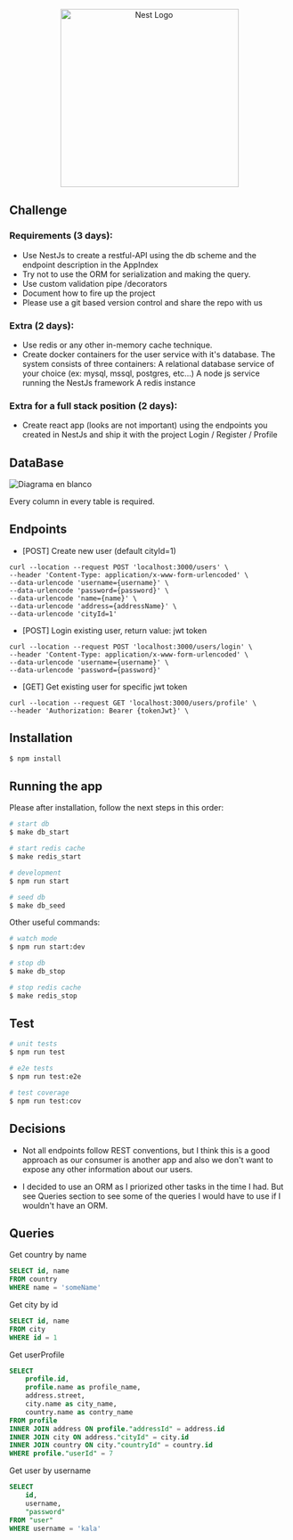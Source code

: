 <p align="center">
  <a href="http://nestjs.com/" target="blank"><img src="https://nestjs.com/img/logo_text.svg" width="320" alt="Nest Logo" /></a>
</p>

[circleci-image]: https://img.shields.io/circleci/build/github/nestjs/nest/master?token=abc123def456
[circleci-url]: https://circleci.com/gh/nestjs/nest

## Challenge

### Requirements (3 days):
- Use NestJs to create a restful-API using the db scheme and the endpoint description in the AppIndex
- Try not to use the ORM for serialization and making the query.
- Use custom validation pipe /decorators 
- Document how to fire up the project
- Please use a git based version control and share the repo with us 

### Extra (2 days):
- Use redis or any other in-memory cache technique.  
- Create docker containers for the user service with it's database. The system consists of three containers:
    A relational database service of your choice (ex: mysql, mssql, postgres, etc...)
    A node js service running the NestJs framework
    A redis instance

### Extra for a full stack position (2 days):
- Create react app (looks are not important) using the endpoints you created in NestJs and ship it with the project
    Login / Register / Profile

## DataBase

![Diagrama en blanco](https://user-images.githubusercontent.com/11724728/125210603-431ea700-e277-11eb-9882-5711c86d02ed.png)

Every column in every table is required.

## Endpoints 

- [POST] Create new user (default cityId=1)
```
curl --location --request POST 'localhost:3000/users' \
--header 'Content-Type: application/x-www-form-urlencoded' \
--data-urlencode 'username={username}' \
--data-urlencode 'password={password}' \
--data-urlencode 'name={name}' \
--data-urlencode 'address={addressName}' \
--data-urlencode 'cityId=1'
```

- [POST] Login existing user, return value: jwt token
```
curl --location --request POST 'localhost:3000/users/login' \
--header 'Content-Type: application/x-www-form-urlencoded' \
--data-urlencode 'username={username}' \
--data-urlencode 'password={password}'
```

- [GET] Get existing user for specific jwt token
```
curl --location --request GET 'localhost:3000/users/profile' \
--header 'Authorization: Bearer {tokenJwt}' \
```

## Installation

```bash
$ npm install
```

## Running the app

Please after installation, follow the next steps in this order:

```bash
# start db
$ make db_start

# start redis cache
$ make redis_start

# development
$ npm run start

# seed db
$ make db_seed
```

Other useful commands:
```bash
# watch mode
$ npm run start:dev

# stop db
$ make db_stop

# stop redis cache
$ make redis_stop
```

## Test

```bash
# unit tests
$ npm run test

# e2e tests
$ npm run test:e2e

# test coverage
$ npm run test:cov
```

## Decisions 

- Not all endpoints follow REST conventions, but I think this is a good approach as our consumer is another app and also we don't want to expose any other information about our users.

- I decided to use an ORM as I priorized other tasks in the time I had. But see Queries section to see some of the queries I would have to use if I wouldn't have an ORM.

## Queries

Get country by name
```SQL
SELECT id, name 
FROM country
WHERE name = 'someName'
```

Get city by id
```SQL
SELECT id, name 
FROM city
WHERE id = 1
```

Get userProfile 
```SQL
SELECT 
	profile.id, 
	profile.name as profile_name,
	address.street,
	city.name as city_name,
	country.name as contry_name
FROM profile
INNER JOIN address ON profile."addressId" = address.id
INNER JOIN city ON address."cityId" = city.id
INNER JOIN country ON city."countryId" = country.id
WHERE profile."userId" = 7
```

Get user by username 
```SQL
SELECT
	id,
	username,
	"password"
FROM "user"
WHERE username = 'kala'
```